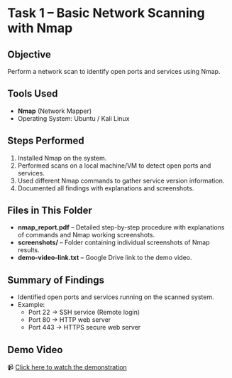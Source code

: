 # Task 1 – Basic Network Scanning with Nmap

## Objective
Perform a network scan to identify open ports and services using Nmap.

## Tools Used
- **Nmap** (Network Mapper)
- Operating System: Ubuntu / Kali Linux

## Steps Performed
1. Installed Nmap on the system.
2. Performed scans on a local machine/VM to detect open ports and services.
3. Used different Nmap commands to gather service version information.
4. Documented all findings with explanations and screenshots.

## Files in This Folder
- **nmap_report.pdf** – Detailed step-by-step procedure with explanations of commands and Nmap working screenshots.
- **screenshots/** – Folder containing individual screenshots of Nmap results.
- **demo-video-link.txt** – Google Drive link to the demo video.

## Summary of Findings
- Identified open ports and services running on the scanned system.
- Example:
  - Port 22 → SSH service (Remote login)
  - Port 80 → HTTP web server
  - Port 443 → HTTPS secure web server

## Demo Video
📹 [Click here to watch the demonstration](https://drive.google.com/file/d/1xhH5I-y3lGegHNo_K9fYS8nEDpTonQkd/view?usp=sharing)
